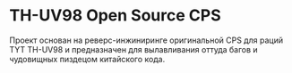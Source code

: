 # TH-UV98 Open Source CPS
Проект основан на реверс-инжиниринге оригинальной CPS для раций TYT TH-UV98 и предназначен для вылавливания оттуда багов и чудовищных пиздецом китайского кода. 
